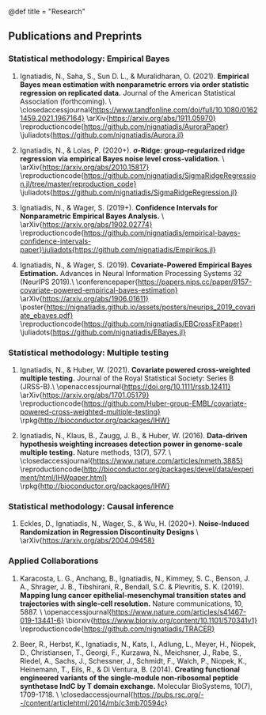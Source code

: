 @def title = "Research"



## Publications and Preprints

### Statistical methodology: Empirical Bayes

1) Ignatiadis, N., Saha, S., Sun D. L., & Muralidharan, O. (2021).  **Empirical Bayes mean estimation with nonparametric errors via order statistic regression on replicated data.**  Journal of the American Statistical Association (forthcoming). \\ \closedaccessjournal{https://www.tandfonline.com/doi/full/10.1080/01621459.2021.1967164} \arXiv{https://arxiv.org/abs/1911.05970} \reproductioncode{https://github.com/nignatiadis/AuroraPaper} \juliadots{https://github.com/nignatiadis/Aurora.jl}

2) Ignatiadis, N., & Lolas, P. (2020+). **σ-Ridge: group-regularized ridge regression via empirical Bayes noise level cross-validation.** \\ \arXiv{https://arxiv.org/abs/2010.15817} \reproductioncode{https://github.com/nignatiadis/SigmaRidgeRegression.jl/tree/master/reproduction_code} \juliadots{https://github.com/nignatiadis/SigmaRidgeRegression.jl}

3) Ignatiadis, N., & Wager, S. (2019+). **Confidence Intervals for Nonparametric Empirical Bayes Analysis.** \\ \arXiv{https://arxiv.org/abs/1902.02774} \reproductioncode{https://github.com/nignatiadis/empirical-bayes-confidence-intervals-paper}\juliadots{https://github.com/nignatiadis/Empirikos.jl}


4) Ignatiadis, N., & Wager, S. (2019). **Covariate-Powered Empirical Bayes Estimation.** Advances in Neural Information Processing Systems 32 (NeurIPS 2019).\\  \conferencepaper{https://papers.nips.cc/paper/9157-covariate-powered-empirical-bayes-estimation} \arXiv{https://arxiv.org/abs/1906.01611} \poster{https://nignatiadis.github.io/assets/posters/neurips_2019_covariate_ebayes.pdf} \reproductioncode{https://github.com/nignatiadis/EBCrossFitPaper} \juliadots{https://github.com/nignatiadis/EBayes.jl}

### Statistical methodology: Multiple testing

1) Ignatiadis, N., & Huber, W. (2021). **Covariate powered cross-weighted multiple testing.** Journal of the Royal Statistical Society: Series B (JRSS-B).\\ \openaccessjournal{https://doi.org/10.1111/rssb.12411}  \arXiv{https://arxiv.org/abs/1701.05179} \reproductioncode{https://github.com/Huber-group-EMBL/covariate-powered-cross-weighted-multiple-testing} \rpkg{http://bioconductor.org/packages/IHW}

2) Ignatiadis, N., Klaus, B., Zaugg, J. B., & Huber, W. (2016). **Data-driven hypothesis weighting increases detection power in genome-scale multiple testing.** Nature methods, 13(7), 577. \\ \closedaccessjournal{https://www.nature.com/articles/nmeth.3885} \reproductioncode{http://bioconductor.org/packages/devel/data/experiment/html/IHWpaper.html} \rpkg{http://bioconductor.org/packages/IHW}

### Statistical methodology: Causal inference

1) Eckles, D., Ignatiadis, N., Wager, S., & Wu, H. (2020+). **Noise-Induced Randomization in Regression Discontinuity Designs** \\ \arXiv{https://arxiv.org/abs/2004.09458}

### Applied Collaborations

1) Karacosta, L. G., Anchang, B., Ignatiadis, N., Kimmey, S. C., Benson, J. A., Shrager, J. B., Tibshirani, R., Bendall, S.C. & Plevritis, S. K. (2019). **Mapping lung cancer epithelial-mesenchymal transition states and trajectories with single-cell resolution.** Nature communications, 10, 5887. \\ \openaccessjournal{https://www.nature.com/articles/s41467-019-13441-6} \biorxiv{https://www.biorxiv.org/content/10.1101/570341v1} \reproductioncode{https://github.com/nignatiadis/TRACER}

2) Beer, R., Herbst, K., Ignatiadis, N., Kats, I., Adlung, L., Meyer, H., Niopek, D., Christiansen, T., Georgi, F., Kurzawa, N., Meichsner, J., Rabe, S., Riedel, A., Sachs, J., Schessner, J., Schmidt, F., Walch, P., Niopek, K.,  Heinemann, T., Eils, R., & Di Ventura, B. (2014). **Creating functional engineered variants of the single-module non-ribosomal peptide synthetase IndC by T domain exchange.** Molecular BioSystems, 10(7), 1709-1718. \\ \closedaccessjournal{https://pubs.rsc.org/--/content/articlehtml/2014/mb/c3mb70594c}




